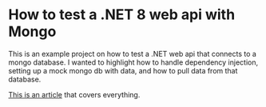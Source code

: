 # How to test a .NET 8 web api with Mongo

This is an example project on how to test a .NET web api that connects to a mongo database. I wanted to highlight how to handle dependency injection, setting up a mock mongo db with data, and how to pull data from that database.

[This is an article](https://medium.com/@jwag/how-to-write-unit-tests-for-a-net-8-web-api-with-mongodb-and-dependency-injection-b0e33938f1b0) that covers everything.
